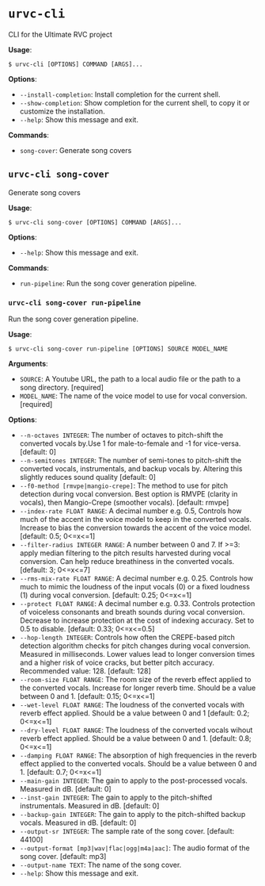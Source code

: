 # `urvc-cli`

CLI for the Ultimate RVC project

**Usage**:

```console
$ urvc-cli [OPTIONS] COMMAND [ARGS]...
```

**Options**:

* `--install-completion`: Install completion for the current shell.
* `--show-completion`: Show completion for the current shell, to copy it or customize the installation.
* `--help`: Show this message and exit.

**Commands**:

* `song-cover`: Generate song covers

## `urvc-cli song-cover`

Generate song covers

**Usage**:

```console
$ urvc-cli song-cover [OPTIONS] COMMAND [ARGS]...
```

**Options**:

* `--help`: Show this message and exit.

**Commands**:

* `run-pipeline`: Run the song cover generation pipeline.

### `urvc-cli song-cover run-pipeline`

Run the song cover generation pipeline.

**Usage**:

```console
$ urvc-cli song-cover run-pipeline [OPTIONS] SOURCE MODEL_NAME
```

**Arguments**:

* `SOURCE`: A Youtube URL, the path to a local audio file or the path to a song directory.  [required]
* `MODEL_NAME`: The name of the voice model to use for vocal conversion.  [required]

**Options**:

* `--n-octaves INTEGER`: The number of octaves to pitch-shift the converted vocals by.Use 1 for male-to-female and -1 for vice-versa.  [default: 0]
* `--n-semitones INTEGER`: The number of semi-tones to pitch-shift the converted vocals, instrumentals, and backup vocals by. Altering this slightly reduces sound quality  [default: 0]
* `--f0-method [rmvpe|mangio-crepe]`: The method to use for pitch detection during vocal conversion. Best option is RMVPE (clarity in vocals), then Mangio-Crepe (smoother vocals).  [default: rmvpe]
* `--index-rate FLOAT RANGE`: A decimal number e.g. 0.5, Controls how much of the accent in the voice model to keep in the converted vocals. Increase to bias the conversion towards the accent of the voice model.  [default: 0.5; 0<=x<=1]
* `--filter-radius INTEGER RANGE`: A number between 0 and 7. If >=3: apply median filtering to the pitch results harvested during vocal conversion. Can help reduce breathiness in the converted vocals.  [default: 3; 0<=x<=7]
* `--rms-mix-rate FLOAT RANGE`: A decimal number e.g. 0.25. Controls how much to mimic the loudness of the input vocals (0) or a fixed loudness (1) during vocal conversion.  [default: 0.25; 0<=x<=1]
* `--protect FLOAT RANGE`: A decimal number e.g. 0.33. Controls protection of voiceless consonants and breath sounds during vocal conversion. Decrease to increase protection at the cost of indexing accuracy. Set to 0.5 to disable.  [default: 0.33; 0<=x<=0.5]
* `--hop-length INTEGER`: Controls how often the CREPE-based pitch detection algorithm checks for pitch changes during vocal conversion. Measured in milliseconds. Lower values lead to longer conversion times and a higher risk of voice cracks, but better pitch accuracy. Recommended value: 128.  [default: 128]
* `--room-size FLOAT RANGE`: The room size of the reverb effect applied to the converted vocals. Increase for longer reverb time. Should be a value between 0 and 1.  [default: 0.15; 0<=x<=1]
* `--wet-level FLOAT RANGE`: The loudness of the converted vocals with reverb effect applied. Should be a value between 0 and 1  [default: 0.2; 0<=x<=1]
* `--dry-level FLOAT RANGE`: The loudness of the converted vocals wihout reverb effect applied. Should be a value between 0 and 1.  [default: 0.8; 0<=x<=1]
* `--damping FLOAT RANGE`: The absorption of high frequencies in the reverb effect applied to the converted vocals. Should be a value between 0 and 1.  [default: 0.7; 0<=x<=1]
* `--main-gain INTEGER`: The gain to apply to the post-processed vocals. Measured in dB.  [default: 0]
* `--inst-gain INTEGER`: The gain to apply to the pitch-shifted instrumentals. Measured in dB.  [default: 0]
* `--backup-gain INTEGER`: The gain to apply to the pitch-shifted backup vocals. Measured in dB.  [default: 0]
* `--output-sr INTEGER`: The sample rate of the song cover.  [default: 44100]
* `--output-format [mp3|wav|flac|ogg|m4a|aac]`: The audio format of the song cover.  [default: mp3]
* `--output-name TEXT`: The name of the song cover.
* `--help`: Show this message and exit.
